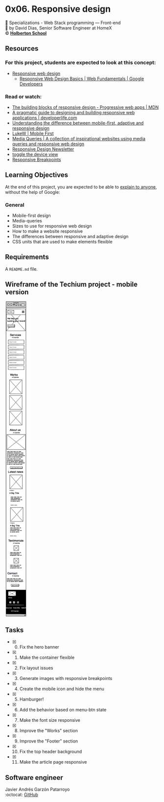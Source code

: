 # 0x06. Responsive design
:open_file_folder: Specializations - Web Stack programming ― Front-end  
:bust_in_silhouette: by David Dias, Senior Software Engineer at HomeX  
:copyright: **[Holberton School](https://www.holbertonschool.com/)**

## Resources
### For this project, students are expected to look at this concept:
* [Responsive web design](https://intranet.hbtn.io/concepts/185)
  - [Responsive Web Design Basics | Web Fundamentals | Google Developers](https://developers.google.com/web/fundamentals/design-and-ux/responsive)
### Read or watch:
* [The building blocks of responsive design - Progressive web apps | MDN](https://developer.mozilla.org/en-US/docs/Web/Progressive_web_apps/Responsive/responsive_design_building_blocks)
* [A pragmatic guide to designing and building responsive web applications | developerlife.com](https://developerlife.com/2019/08/25/guide-to-building-responsive-web-apps/)
* [Understanding the difference between mobile-first, adaptive and responsive design](https://fredericgonzalo.com/en/2017/03/01/understanding-the-difference-between-mobile-first-adaptive-and-responsive-design/)
* [LukeW | Mobile First](https://www.lukew.com/ff/entry.asp?933)
* [Media Queries | A collection of inspirational websites using media queries and responsive web design](https://mediaqueri.es/)
* [Responsive Design Newsletter](https://responsivedesign.is/newsletter/)
* [toggle the device view](https://developers.google.com/web/tools/chrome-devtools/device-mode)
* [Responsive Breakpoints](https://www.responsivebreakpoints.com/)

## Learning Objectives
At the end of this project, you are expected to be able to [explain to anyone](https://fs.blog/2012/04/feynman-technique/), without the help of Google:
### General
* Mobile-first design
* Media-queries
* Sizes to use for responsive web design
* How to make a website responsive
* The differences between responsive and adaptive design
* CSS units that are used to make elements flexible

## Requirements
A ```README.md``` file.

## Wireframe of the Techium project - mobile version
![wireframe](wireframe.png)

## Tasks
* [x] 0. Fix the hero banner
* [x] 1. Make the container flexible
* [x] 2. Fix layout issues
* [x] 3. Generate images with responsive breakpoints
* [x] 4. Create the mobile icon and hide the menu
* [x] 5. Hamburger!
* [x] 6. Add the behavior based on menu-btn state
* [x] 7. Make the font size responsive
* [x] 8. Improve the "Works" section
* [x] 9. Improve the "Footer" section
* [x] 10. Fix the top header background
* [x] 11. Make the article page responsive

## Software engineer
Javier Andrés Garzón Patarroyo  
:octocat: [GitHub](https://github.com/javierandresgp/)  
